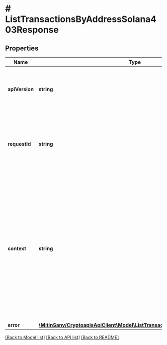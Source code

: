 # # ListTransactionsByAddressSolana403Response

## Properties

Name | Type | Description | Notes
------------ | ------------- | ------------- | -------------
**apiVersion** | **string** | Specifies the version of the API that incorporates this endpoint. |
**requestId** | **string** | Defines the ID of the request. The &#x60;requestId&#x60; is generated by Crypto APIs and it&#39;s unique for every request. |
**context** | **string** | In batch situations the user can use the context to correlate responses with requests. This property is present regardless of whether the response was successful or returned as an error. &#x60;context&#x60; is specified by the user. | [optional]
**error** | [**\MitinSany/CryptoapisApiClient\Model\ListTransactionsByAddressSolanaE403**](ListTransactionsByAddressSolanaE403.md) |  |

[[Back to Model list]](../../README.md#models) [[Back to API list]](../../README.md#endpoints) [[Back to README]](../../README.md)
